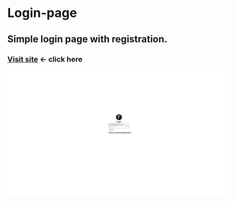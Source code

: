 # Login-page

## Simple login page with registration.

### [Visit site](https://exoryon.github.io/Login-page/)  ← click here
![alt text](https://github.com/exORYON/Projects-preview/blob/main/login-and-reg.jpg?raw=true "Login and registration page")

